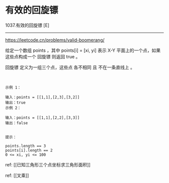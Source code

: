 # 有效的回旋镖
1037.有效的回旋镖
[E]

---
https://leetcode.cn/problems/valid-boomerang/

给定一个数组 points ，其中 points[i] = [xi, yi] 表示 X-Y 平面上的一个点，如果这些点构成一个 回旋镖 则返回 true 。

回旋镖 定义为一组三个点，这些点 各不相同 且 不在一条直线上 。

 
```
示例 1：

输入：points = [[1,1],[2,3],[3,2]]
输出：true
示例 2：

输入：points = [[1,1],[2,2],[3,3]]
输出：false
 

提示：

points.length == 3
points[i].length == 2
0 <= xi, yi <= 100
```


ref: [[已知三角形三个点坐标求三角形面积]]  

ref: [[叉乘]]